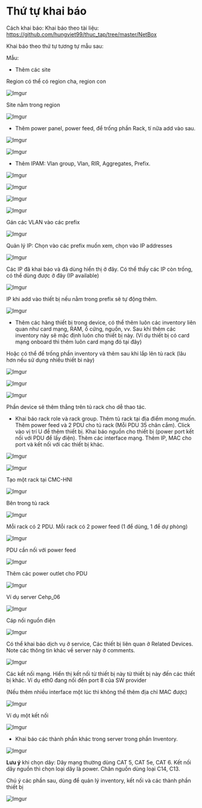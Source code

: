 # Thứ tự khai báo

Cách khai báo: Khai báo theo tài liệu: https://github.com/hungviet99/thuc_tap/tree/master/NetBox

Khai báo theo thứ tự tương tự mẫu sau:

Mẫu:

- Thêm các site

Region có thể có region cha, region con

![Imgur](https://i.imgur.com/JKzqBJ8.png)

Site nằm trong region

![Imgur](https://i.imgur.com/1E1ej0h.png)

- Thêm power panel, power feed, để trống phần Rack, tí nữa add vào sau.

![Imgur](https://i.imgur.com/teGTH70.png)

![Imgur](https://i.imgur.com/6f7R9qo.png)

- Thêm IPAM: Vlan group, Vlan, RIR, Aggregates, Prefix.

![Imgur](https://i.imgur.com/rRlPYwb.png)

![Imgur](https://i.imgur.com/YTfcxP9.png)

![Imgur](https://i.imgur.com/CYWikal.png)

![Imgur](https://i.imgur.com/9UgzSwI.png)

Gán các VLAN vào các prefix

![Imgur](https://i.imgur.com/gpCaXgp.png)

Quản lý IP: Chọn vào các prefix muốn xem, chọn vào IP addresses

![Imgur](https://i.imgur.com/q81xcmx.png)

Các IP đã khai báo và đã dùng hiển thị ở đây. Có thể thấy các IP còn trống, có thể dùng được ở đây (IP available)

![Imgur](https://i.imgur.com/esLybRH.png)

IP khi add vào thiết bị nếu nằm trong prefix sẽ tự động thêm.

![Imgur](https://i.imgur.com/TkRa0Mc.png)

- Thêm các hãng thiết bị trong device, có thể thêm luôn các inventory liên quan như card mạng, RAM, ổ cứng, nguồn, vv. Sau khi thêm các inventory này sẽ mặc định luôn cho thiết bị này. (Ví dụ thiết bị có card mạng onboard thì thêm luôn card mạng đó tại đây)

Hoặc có thể để trống phần inventory và thêm sau khi lắp lên tủ rack (lâu hơn nếu sử dụng nhiều thiết bi này)

![Imgur](https://i.imgur.com/tx85qXZ.png)

![Imgur](https://i.imgur.com/JMioOWD.png)

![Imgur](https://i.imgur.com/kKMzREW.png)

Phần device sẽ thêm thẳng trên tủ rack cho dễ thao tác.

- Khai báo rack role và rack group. Thêm tủ rack tại địa điểm mong muốn. Thêm power feed và 2 PDU cho tủ rack (Mỗi PDU 35 chân cắm). Click vào vị trí U đề thêm thiết bị. Khai báo nguồn cho thiết bị (power port kết nối với PDU để lấy điện). Thêm các interface mạng. Thêm IP, MAC cho port và kết nối với các thiết bị khác. 

![Imgur](https://i.imgur.com/QKtMy3S.png)

![Imgur](https://i.imgur.com/GY18gwQ.png)

Tạo một rack tại CMC-HNI

![Imgur](https://i.imgur.com/KA5WKvU.png)

Bên trong tủ rack

![Imgur](https://i.imgur.com/DyS2Dph.png)

Mỗi rack có 2 PDU. Mỗi rack có 2 power feed (1 để dùng, 1 để dự phòng)

![Imgur](https://i.imgur.com/gnvtKYb.png)

PDU cần nối với power feed

![Imgur](https://i.imgur.com/1KQRXCi.png)

Thêm các power outlet cho PDU

![Imgur](https://i.imgur.com/ueJzIvj.png)

Ví dụ server Cehp_06

![Imgur](https://i.imgur.com/jEGTfsE.png)

Cáp nối nguồn điện

![Imgur](https://i.imgur.com/EkSMS3U.png)

Có thể khai báo dịch vụ ở service, Các thiết bị liên quan ở Related Devices. Note các thông tin khác về server này ở comments. 

![Imgur](https://i.imgur.com/tGjbfhN.png)

Các kết nối mạng. Hiển thị kết nối từ thiết bị này từ thiết bị này đến các thiết bị khác. Ví dụ eth0 đang nối đến port 8 của SW provider

(Nếu thêm nhiều interface một lúc thì không thể thêm địa chỉ MAC được)

![Imgur](https://i.imgur.com/YPcxZqH.png)

Ví dụ một kết nối 

![Imgur](https://i.imgur.com/x9sTZfK.png)

- Khai báo các thành phần khác trong server trong phần Inventory.

![Imgur](https://i.imgur.com/pWtYb7f.png)

**Lưu ý** khi chọn dây: Dây mạng thường dùng CAT 5, CAT 5e, CAT 6. Kết nối dây nguồn thì chọn loại dây là power. Chân nguồn dùng loại C14, C13.

Chú ý các phần sau, dùng để quản lý inventory, kết nối và các thành phần thiết bị

![Imgur](https://i.imgur.com/n6Qid08.png)